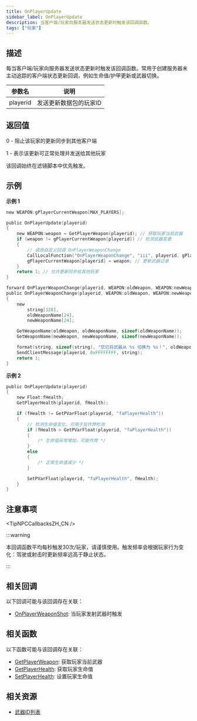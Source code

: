 ```yaml
---
title: OnPlayerUpdate
sidebar_label: OnPlayerUpdate
description: 当客户端/玩家向服务器发送状态更新时触发该回调函数。
tags: ["玩家"]
---
```


## 描述

每当客户端/玩家向服务器发送状态更新时触发该回调函数。常用于创建服务器未主动追踪的客户端状态更新回调，例如生命值/护甲更新或武器切换。

| 参数名   | 说明                   |
| -------- | ---------------------- |
| playerid | 发送更新数据包的玩家ID |

## 返回值

0 - 阻止该玩家的更新同步到其他客户端

1 - 表示该更新可正常处理并发送给其他玩家

该回调始终在滤镜脚本中优先触发。

## 示例

**示例 1**

```c
new WEAPON:gPlayerCurrentWeapon[MAX_PLAYERS];

public OnPlayerUpdate(playerid)
{
    new WEAPON:weapon = GetPlayerWeapon(playerid); // 获取玩家当前武器
    if (weapon != gPlayerCurrentWeapon[playerid]) // 检测武器变更
    {
        // 调用自定义回调 OnPlayerWeaponChange
        CallLocalFunction("OnPlayerWeaponChange", "iii", playerid, gPlayerCurrentWeapon[playerid], weapon);
        gPlayerCurrentWeapon[playerid] = weapon; // 更新武器记录
    }
    return 1; // 允许更新同步给其他玩家
}

forward OnPlayerWeaponChange(playerid, WEAPON:oldWeapon, WEAPON:newWeapon);
public OnPlayerWeaponChange(playerid, WEAPON:oldWeapon, WEAPON:newWeapon)
{
    new
        string[128],
        oldWeaponName[24],
        newWeaponName[24];

    GetWeaponName(oldWeapon, oldWeaponName, sizeof(oldWeaponName));
    GetWeaponName(newWeapon, newWeaponName, sizeof(newWeaponName));

    format(string, sizeof(string), "您已将武器从 %s 切换为 %s！", oldWeaponName, newWeaponName);
    SendClientMessage(playerid, 0xFFFFFFFF, string);
    return 1;
}
```

**示例 2**

```c
public OnPlayerUpdate(playerid)
{
    new Float:fHealth;
    GetPlayerHealth(playerid, fHealth);

    if (fHealth != GetPVarFloat(playerid, "faPlayerHealth"))
    {
        // 检测生命值变化，可用于反作弊检测
        if (fHealth > GetPVarFloat(playerid, "faPlayerHealth"))
        {
            /* 生命值异常增加，可能作弊 */
        }
        else
        {
            /* 正常生命值减少 */
        }

        SetPVarFloat(playerid, "faPlayerHealth", fHealth);
    }
}
```

## 注意事项

<TipNPCCallbacksZH_CN />

:::warning

本回调函数平均每秒触发30次/玩家，请谨慎使用。触发频率会根据玩家行为变化：驾驶或射击时更新频率远高于静止状态。

:::

## 相关回调

以下回调可能与该回调存在关联：

- [OnPlayerWeaponShot](OnPlayerWeaponShot): 当玩家发射武器时触发

## 相关函数

以下函数可能与该回调存在关联：

- [GetPlayerWeapon](../functions/GetPlayerWeapon): 获取玩家当前武器
- [GetPlayerHealth](../functions/GetPlayerHealth): 获取玩家生命值
- [SetPlayerHealth](../functions/SetPlayerHealth): 设置玩家生命值

## 相关资源

- [武器ID列表](../resources/weaponids)
